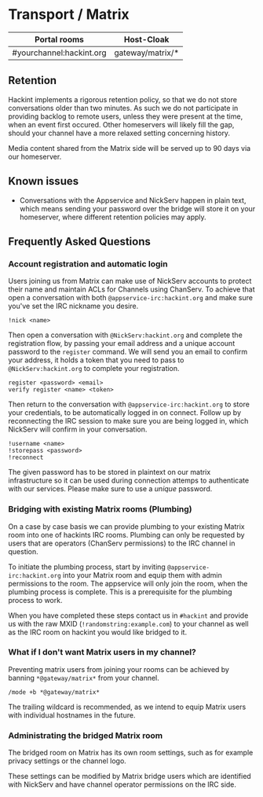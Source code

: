 # Transport / Matrix

| Portal rooms              | Host-Cloak       |
|---------------------------|------------------|
| #yourchannel:hackint.org  | gateway/matrix/* |

## Retention

Hackint implements a rigorous retention policy, so that we do not store conversations older than two minutes. As such we do not participate in providing backlog to remote users, unless they were present at the time, when an event first occured. Other homeservers will likely fill the gap, should your channel have a more relaxed setting concerning history.

Media content shared from the Matrix side will be served up to 90 days via our homeserver.

## Known issues

- Conversations with the Appservice and NickServ happen in plain text, which means sending your password over the bridge will store it on your homeserver, where different retention policies may apply.

## Frequently Asked Questions

### Account registration and automatic login

Users joining us from Matrix can make use of NickServ accounts to protect their
name and maintain ACLs for Channels using ChanServ. To achieve that open a
conversation with both `@appservice-irc:hackint.org` and make sure you've set
the IRC nickname you desire.

```
!nick <name>
```

Then open a conversation with `@NickServ:hackint.org` and complete the
registration flow, by passing your email address and a unique account password
to the `register` command. We will send you an email to confirm your address,
it holds a token that you need to pass to `@NickServ:hackint.org` to complete
your registration.

```
register <password> <email>
verify register <name> <token>
```

Then return to the conversation with `@appservice-irc:hackint.org` to store
your credentials, to be automatically logged in on connect. Follow up by
reconnecting the IRC session to make sure you are being logged in, which
NickServ will confirm in your conversation.

```
!username <name>
!storepass <password>
!reconnect
```

The given password has to be stored in plaintext on our matrix infrastructure
so it can be used during connection attemps to authenticate with our services.
Please make sure to use a *unique* password.


### Bridging with existing Matrix rooms (Plumbing)

On a case by case basis we can provide plumbing to your existing Matrix room
into one of hackints IRC rooms. Plumbing can only be requested by users that
are operators (ChanServ permissions) to the IRC channel in question.

To initiate the plumbing process, start by inviting
`@appservice-irc:hackint.org` into your Matrix room and equip them with admin
permissions to the room. The appservice will only join the room, when the
plumbing process is complete. This is a prerequisite for the plumbing process
to work.

When you have completed these steps contact us in `#hackint` and provide us
with the raw MXID (`!randomstring:example.com`) to your channel as well as the
IRC room on hackint you would like bridged to it.

### What if I don't want Matrix users in my channel?

Preventing matrix users from joining your rooms can be achieved by banning
`*@gateway/matrix*` from your channel.

```
/mode +b *@gateway/matrix*
```

The trailing wildcard is recommended, as we intend to equip Matrix users with
individual hostnames in the future.

### Administrating the bridged Matrix room

The bridged room on Matrix has its own room settings, such as for example
privacy settings or the channel logo.

These settings can be modified by Matrix bridge users which are identified
with NickServ and have channel operator permissions on the IRC side.

